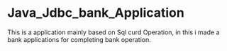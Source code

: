 # Java_Jdbc_bank_Application
This is a application mainly based on Sql curd Operation, in this i made a bank applications for completing bank operation. 
